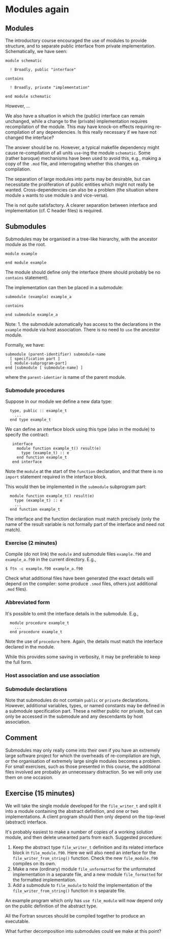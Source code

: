 # Modules again

## Modules

The introductory course encouraged the use of modules to provide structure,
and to separate public interface from private implementation.
Schematically, we have seen:
```
module schematic

  ! Broadly, public "interface"

contains

  ! Broadly, private "implementation"

end module schematic
```
However, ...

We also have a situation in which the (public) interface can remain unchanged,
while a change to the (private) implementation requires recompilation of the
module. This may have knock-on effects requiring re-compilation of any
dependencies. Is this really necessary if we have not changed the interface?

The answer should be no. However, a typical makefile dependency might
cause re-compilation of all units `use`-ing the module `schematic`.
Some (rather baroque) mechanisms have been used to avoid this, e.g.,
making a copy of the `.mod` file, and interrogating whether this changes
on compilation.

The separation of large modules into parts may be desirable, but can
necessitate the proliferation of public entities which might not
really be wanted. Cross-dependencies can also be a problem (the
situation where module `a` wants to use module `b` and vice-versa).

The is not quite satisfactory. A clearer separation between interface
and implementation (cf. C header files) is required.

## Submodules

Submodules may be organised in a tree-like hierarchy, with the ancestor
module as the root.

```
module example

end module example
```
The module should define only the interface (there should probably be
no `contains` statement).

The implementation can then be placed in a submodule:
```
submodule (example) example_a

contains

end submodule example_a
```
Note: 1. the submodule automatically has access to the declarations in
the `example` module via host association. There is no need to `use`
the ancestor module.

Formally, we have:
```
submodule (parent-identifier) submodule-name
  [ specification part ]
  [ module-subprogram-part]
end [submodule [ submodule-name] ]
```
where the `parent-identier` is name of the parent module.

### Submodule procedures

Suppose in our module we define a new data type:
```
  type, public :: example_t
    ...
  end type example_t
```
We can define an interface block using this type (also in the module)
to specify the contract:
```
   interface
     module function example_t() result(e)
       type (example_t) :: e
     end function example_t
   end interface
```
Note the `module` at the start of the `function` declaration, and that
there is no `import` statement required in the interface block.

This would then be implemented in the `submodule` subprogram part:
```
  module function example_t() result(e)
    type (example_t) :: e
    ...
  end function example_t
```
The interface and the function declaration must match precisely (only
the name of the result variable is not formally part of the interface
and need not match).

### Exercise (2 minutes)

Compile (do not link) the `module` and submodule files `example.f90` and
`example_a.f90` in the current directory. E.g.,
```
$ ftn -c example.f90 example_a.f90
```
Check what additional files have been generated (the exact details
will depend on the compiler: some produce `.smod` files, others
just additional `.mod` files).


### Abbreviated form

It's possible to omit the interface details in the submodule. E.g.,
```
  module procedure example_t
    ...
  end procedure example_t
```
Note the use of `procedure` here. Again, the details must match the
interface declared in the module.

While this provides some saving in verbosity, it may be preferable to
keep the full form.


### Host association and use association


### Submodule declarations

Note that submodules do not contain `public` or `private` declarations.
However, additional variables, types, or named constants may be defined
in a submodule specification part. These a neither public nor private,
but can only be accessed in the submodule and any descendants by host
association.

## Comment

Submodules may only really come into their own if you have an extremely
large software project for which the overheads of re-compilation are
high, or the organisation of extremely large single modules becomes a
problem. For small exercises, such as those presented in this course, the
additional files involved are probably an unnecessary distraction. So
we will only use them on one occasion.

## Exercise (15 minutes)

We will take the single module developed for the `file_writer_t` and split
it into a module containing the abstract definition, and one or two
implementations. A client program should then only depend on the top-level
(abstract) interface.

It's probably easiest to make a number of copies of a working solution
module, and then delete unwanted parts from each. Suggested procedure:

1. Keep the abstract type `file_writer_t` definition and its related
   interface block in `file_module.f90`. Here we will also need an
   interface for the `file_writer_from_string()` function. Check the
   new `file_module.f90` compiles on its own.
3. Make a new (ordinary) module `file_unformatted` for the unformated
   implementation in a separate file,
   and a new module `file_formatted` for the formatted implementation.
5. Add a submodule to `file_module` to hold the implementation of the
   `file_writer_from_string()` function in s separate file.

An example program which only has `use file_module` will now depend only
on the public definition of the abstract type.

All the Fortran sources should be compiled together to produce an
executable.

What further decomposition into submodules could we make at this point?


